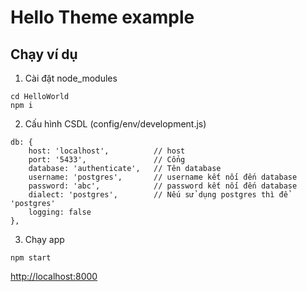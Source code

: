 Hello Theme example
==================

## Chạy ví dụ
1) Cài đặt node_modules
```
cd HelloWorld
npm i
```

2) Cấu hình CSDL (config/env/development.js)

```
db: {
    host: 'localhost',          // host
    port: '5433',               // Cổng 
    database: 'authenticate',   // Tên database
    username: 'postgres',       // username kết nối đến database
    password: 'abc',            // password kết nối đến database
    dialect: 'postgres',        // Nếu sử dụng postgres thì để 'postgres'
    logging: false
},
```

3) Chạy app

```
npm start
```

[http://localhost:8000](http://localhost:8000)
